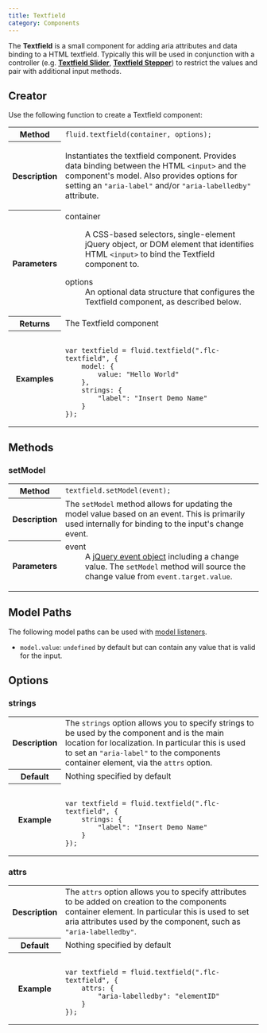 ```yaml
---
title: Textfield
category: Components
---
```


The **Textfield** is a small component for adding aria attributes and data binding to a HTML textfield. Typically this
will be used in conjunction with a controller (e.g. [**Textfield Slider**](TextfieldSliderAPI.md), [**Textfield
Stepper**](TextfieldStepperAPI.md)) to restrict the values and pair with additional input methods.

## Creator

Use the following function to create a Textfield component:

<table>
    <tbody>
        <tr>
            <th>Method</th>
            <td>
                <code>fluid.textfield(container, options);</code>
            </td>
        </tr>
        <tr>
            <th>Description</th>
            <td>

Instantiates the textfield component. Provides data binding between the HTML `<input>` and the component's model. Also
provides options for setting an `"aria-label"` and/or `"aria-labelledby"` attribute.
</td>
        </tr>
        <tr>
            <th>Parameters</th>
            <td>
                <dl>
                    <dt>container</dt>
                    <dd>

A CSS-based selectors, single-element jQuery object, or DOM element that identifies HTML `<input>` to bind the Textfield
component to.
</dd>
                </dl>
                <dl>
                    <dt>options</dt>
                    <dd>
                        An optional data structure that configures the Textfield component, as described below.
                    </dd>
                </dl>
            </td>
        </tr>
        <tr>
            <th>Returns</th>
            <td>The Textfield component</td>
        </tr>
        <tr>
            <th>Examples</th>
            <td>
<pre class="highlight"><code class="hljs javascript">
var textfield = fluid.textfield(".flc-textfield", {
    model: {
        value: "Hello World"
    },
    strings: {
        "label": "Insert Demo Name"
    }
});</code>
</pre>
            </td>
        </tr>
    </tbody>
</table>

## Methods

### setModel

<table>
    <tbody>
        <tr>
            <th>Method</th>
            <td>
                <code>textfield.setModel(event);</code>
            </td>
        </tr>
        <tr>
            <th>Description</th>
            <td>
                The <code>setModel</code> method allows for updating the model value based on an event. This is
                primarily used internally for binding to the input's change event.
            </td>
        </tr>
        <tr>
            <th>Parameters</th>
            <td>
                <dl>
                    <dt>event</dt>
                    <dd>
                        A <a href="https://api.jquery.com/category/events/event-object/">jQuery event object</a>
                        including a change value. The <code>setModel</code> method will source the change value from
                        <code>event.target.value</code>.
                    </dd>
                </dl>
            </td>
        </tr>
    </tbody>
</table>

## Model Paths

The following model paths can be used with [model listeners](ChangeApplierAPI.md).

* `model.value`: `undefined` by default but can contain any value that is valid for the input.

## Options

### strings

<table>
    <tbody>
        <tr>
            <th>Description</th>
            <td>
                The <code>strings</code> option allows you to specify strings to be used by the component and is the
                main location for localization. In particular this is used to set an <code>"aria-label"</code> to the
                components container element, via the <code>attrs</code> option.
            </td>
        </tr>
        <tr>
            <th>Default</th>
            <td>Nothing specified by default</td>
        </tr>
        <tr>
            <th>Example</th>
            <td>
<pre class="highlight"><code class="hljs javascript">
var textfield = fluid.textfield(".flc-textfield", {
    strings: {
        "label": "Insert Demo Name"
    }
});</code>
</pre>
            </td>
        </tr>
    </tbody>
</table>

### attrs

<table>
    <tbody>
        <tr>
            <th>Description</th>
            <td>
                The <code>attrs</code> option allows you to specify attributes to be added on creation to the components
                container element. In particular this is used to set aria attributes used by the component, such as
                <code>"aria-labelledby"</code>.
            </td>
        </tr>
        <tr>
            <th>Default</th>
            <td>Nothing specified by default</td>
        </tr>
        <tr>
            <th>Example</th>
            <td>
<pre class="highlight"><code class="hljs javascript">
var textfield = fluid.textfield(".flc-textfield", {
    attrs: {
        "aria-labelledby": "elementID"
    }
});</code>
</pre>
            </td>
        </tr>
    </tbody>
</table>
